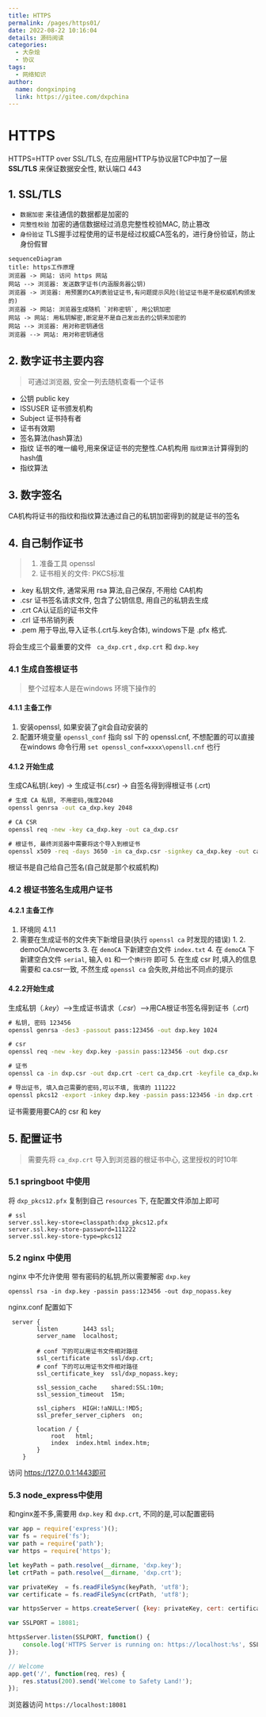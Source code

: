 ```yaml
---
title: HTTPS
permalink: /pages/https01/
date: 2022-08-22 10:16:04
details: 源码阅读
categories:
  - 大杂烩
  - 协议
tags:
  - 网络知识
author:
  name: dongxinping
  link: https://gitee.com/dxpchina
---
```

# HTTPS

HTTPS=HTTP over SSL/TLS, 在应用层HTTP与协议层TCP中加了一层  **SSL/TLS** 来保证数据安全性,  默认端口 443

<!-- more -->

## 1. SSL/TLS

- `数据加密` 来往通信的数据都是加密的
- `完整性校验`  加密的通信数据经过消息完整性校验MAC, 防止篡改
- `身份验证` TLS握手过程使用的证书是经过权威CA签名的，进行身份验证，防止身份假冒

```mermaid
sequenceDiagram
title: https工作原理
浏览器 -> 网站: 访问 https 网站
网站 --> 浏览器: 发送数字证书(内涵服务器公钥)
浏览器 -> 浏览器: 用预置的CA列表验证证书,有问题提示风险(验证证书是不是权威机构颁发的)
浏览器 -> 网站: 浏览器生成随机 `对称密钥`, 用公钥加密
网站 -> 网站: 用私钥解密,断定是不是自己发出去的公钥来加密的
网站 --> 浏览器: 用对称密钥通信
浏览器 --> 网站: 用对称密钥通信
```

## 2. 数字证书主要内容

> 可通过浏览器, 安全一列去随机查看一个证书

- 公钥 public key
- ISSUSER 证书颁发机构
- Subject 证书持有者
- 证书有效期
- 签名算法(hash算法)
- 指纹  证书的唯一编号,用来保证证书的完整性.CA机构用 `指纹算法`计算得到的hash值
- 指纹算法

## 3. 数字签名

CA机构将证书的指纹和指纹算法通过自己的私钥加密得到的就是证书的签名

## 4. 自己制作证书

> 1. 准备工具 openssl
> 2. 证书相关的文件: PKCS标准

- .key  私钥文件, 通常采用 rsa 算法,自己保存, 不用给 CA机构
- .csr   证书签名请求文件, 包含了公钥信息, 用自己的私钥去生成
- .crt   CA认证后的证书文件
- .crl    证书吊销列表
- .pem  用于导出,导入证书.(.crt与.key合体), windows下是 .pfx 格式.

将会生成三个最重要的文件 ` ca_dxp.crt` , `dxp.crt` 和 `dxp.key`

### 4.1 生成自签根证书

> 整个过程本人是在windows 环境下操作的

#### 4.1.1 主备工作

1. 安装openssl, 如果安装了git会自动安装的
2. 配置环境变量 `openssl_conf` 指向 ssl 下的  openssl.cnf, 不想配置的可以直接在windows 命令行用  `set openssl_conf=xxxx\opensll.cnf` 也行

#### 4.1.2 开始生成

生成CA私钥(.key)  ->  生成证书(.csr)   ->  自签名得到得根证书 (.crt)

```cmd
# 生成 CA 私钥, 不用密码,强度2048
openssl genrsa -out ca_dxp.key 2048

# CA CSR
openssl req -new -key ca_dxp.key -out ca_dxp.csr

# 根证书, 最终浏览器中需要将这个导入到根证书
openssl x509 -req -days 3650 -in ca_dxp.csr -signkey ca_dxp.key -out ca_dxp.crt
```

根证书是自己给自己签名(自己就是那个权威机构)

### 4.2 根证书签名生成用户证书

#### 4.2.1 主备工作

1. 环境同 4.1.1
2. 需要在生成证书的文件夹下新增目录(执行 `openssl ca` 时发现的错误)
   1. 
   2. demoCA/newcerts
   3. 在 `demoCA` 下新建空白文件 `index.txt`
   4. 在 `demoCA` 下新建空白文件 `serial`, 输入 `01` 和一个`换行符` 即可
   5. 在生成 csr 时,填入的信息需要和 ca.csr一致, 不然生成 `openssl ca` 会失败,并给出不同点的提示

#### 4.2.2开始生成

生成私钥（*.key*）-->生成证书请求（*.csr*）-->用CA根证书签名得到证书（*.crt*)

```cmd
# 私钥, 密码 123456
openssl genrsa -des3 -passout pass:123456 -out dxp.key 1024 

# csr
openssl req -new -key dxp.key -passin pass:123456 -out dxp.csr

# 证书
openssl ca -in dxp.csr -out dxp.crt -cert ca_dxp.crt -keyfile ca_dxp.key

# 导出证书, 填入自己需要的密码,可以不填, 我填的 111222
openssl pkcs12 -export -inkey dxp.key -passin pass:123456 -in dxp.crt -out dxp_pkcs12.pfx
```

证书需要用要CA的 csr 和 key

## 5. 配置证书

> 需要先将 `ca_dxp.crt` 导入到浏览器的根证书中心, 这里授权的时10年

### 5.1 springboot 中使用

将 `dxp_pkcs12.pfx` 复制到自己 `resources` 下,  在配置文件添加上即可

```properties
# ssl
server.ssl.key-store=classpath:dxp_pkcs12.pfx
server.ssl.key-store-password=111222
server.ssl.key-store-type=pkcs12
```

### 5.2 nginx 中使用

nginx 中不允许使用 带有密码的私钥,所以需要解密 `dxp.key`

```shell
openssl rsa -in dxp.key -passin pass:123456 -out dxp_nopass.key
```

nginx.conf 配置如下

```nginx
 server {
        listen       1443 ssl;
        server_name  localhost;

		# conf 下的可以用证书文件相对路径
        ssl_certificate      ssl/dxp.crt;
	    # conf 下的可以用证书文件相对路径
        ssl_certificate_key  ssl/dxp_nopass.key;

        ssl_session_cache    shared:SSL:10m;
        ssl_session_timeout  15m;

        ssl_ciphers  HIGH:!aNULL:!MD5;
        ssl_prefer_server_ciphers  on;

        location / {
            root   html;
            index  index.html index.htm;
        }
    }
```

访问 https://127.0.0.1:1443即可

### 5.3 node_express中使用

和nginx差不多,需要用 `dxp.key` 和 `dxp.crt`, 不同的是,可以配置密码

```javascript
var app = require('express')();
var fs = require('fs');
var path = require('path');
var https = require('https');

let keyPath = path.resolve(__dirname, 'dxp.key');
let crtPath = path.resolve(__dirname, 'dxp.crt');

var privateKey  = fs.readFileSync(keyPath, 'utf8');
var certificate = fs.readFileSync(crtPath, 'utf8');

var httpsServer = https.createServer( {key: privateKey, cert: certificate, passphrase: "123456"}, app);

var SSLPORT = 18081;

httpsServer.listen(SSLPORT, function() {
    console.log('HTTPS Server is running on: https://localhost:%s', SSLPORT);
});

// Welcome
app.get('/', function(req, res) {
    res.status(200).send('Welcome to Safety Land!');
});
```

浏览器访问 `https://localhost:18081`